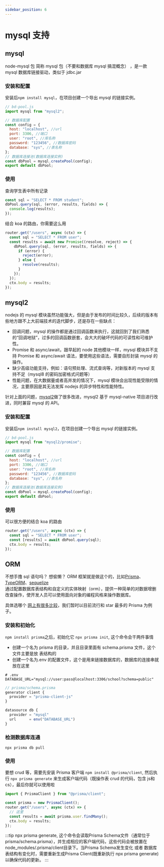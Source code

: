 ```yaml
---
sidebar_position: 6
---
```


# mysql 支持

## mysql

node-mysql 包 简称 mysql 包（不要和数据库 mysql 搞混概念） ，是一款 mysql 数据库链接驱动，类似于 jdbc.jar

### 安装和配置

安装后`npm install mysql`，在项目创建一个导出 mysql 的链接实例。

```js
// bd-pool.js
import mysql from "mysql2";

// 数据库配置
const config = {
  host: "localhost", //url
  port: 3306, //端口
  user: "root", //库名称
  password: "123456", //数据库密码
  database: "sys", //表名称
};
// 数据库连接池(数据库连接实例)
const dbPool = mysql.createPool(config);
export default dbPool;
```

### 使用

查询学生表中所有记录

```js
const sql = "SELECT * FROM student";
dbPool.query(sql, (error, results, fields) => {
  console.log(results);
});
```

结合 koa 的路由，你需要这么用

```js
router.get("/users", async (ctx) => {
  const sql = "SELECT * FROM user";
  const results = await new Promise((resolve, reject) => {
    dbPool.query(sql, (error, results, fields) => {
      if (error) {
        reject(error);
      } else {
        resolve(results);
      }
    });
  });
  ctx.body = results;
});
```

## mysql2

nodejs 的 mysql 模块虽然功能强大，但是由于发布的时间比较久，后续的版本有些地方跟不上大前端技术的迭代脚步，还是存在一些缺点：

- 回调问题，mysql 的操作都是通过回调函数来执行，这就回到了我们熟悉的“回调地狱”，过多的回调函数嵌套，会大大的破坏代码的可读性和可维护性。
- Promise 和 async/await，跟早起的 node 其他模块一样，mysql 模块并不支持 Promise 和 async/await 语法，要使用这些语法，需要自形封装 mysql 的操作。
- 缺少高级功能支持，例如：语句预处理、流式查询等，对新版本的 mysql 支持不足（mysql8 的密码加密格式问题等）
- 性能问题，在大数据量或者高并发的情况下，mysql 模块会出现性能受限的情况，主要原因是其无法发挥 nodejs 的异步特性和性能特性。

针对上面的问题，[mysql2](https://sidorares.github.io/node-mysql2/zh-CN/docs)做了很多改进，mysql2 基于 mysql-native 项目进行改进，同时兼容 mysql 的 API。

### 安装和配置

安装后`npm install mysql2`，在项目创建一个导出 mysql 的链接实例。

```js
// bd-pool.js
import mysql from "mysql2/promise";

// 数据库配置
const config = {
  host: "localhost", //url
  port: 3306, //端口
  user: "root", //库名称
  password: "123456", //数据库密码
  database: "sys", //表名称
};
// 数据库连接池(数据库连接实例)
const dbPool = mysql.createPool(config);
export default dbPool;
```

### 使用

可以很方便的结合 koa 的路由

```js
router.get("/users", async (ctx) => {
  const sql = "SELECT * FROM user";
  const [results] = await dbPool.query(sql);
  ctx.body = results;
});
```

## ORM

不想手撸 sql 语句吗？ 想偷懒？ ORM 框架就是做这个的，比如[Prisma](https://prisma.yoga)、[TypeORM](https://typeorm.bootcss.com)、[sequelize](https://www.sequelize.cn)  
通过配置数据库表结构和自定义的实体映射（orm），提供一种简单的对数据增删改查操作，使开发人员可以使用面向对象的编程风格来操作数据库。

具体选哪个 [网上有很多比较](https://www.cnblogs.com/sexintercourse/p/14978846.html)，我们暂时以目前流行和 star 最多的 Prisma 为例子。

### 安装和初始化

`npm install prisma`之后，初始化它 `npx prisma init`, 这个命令会干两件事情

- 创建一个名为 prisma 的目录，并且目录里面有 schema.prisma 文件，这个文件主要是放 表结构的
- 创建一个名为.env 的配置文件，这个是用来链接数据库的，数据库的连接串就放在这里

```shell
# .env
DATABASE_URL="mysql://user:pass@localhost:3306/school?schema=public"
```

```js
// prisma/schema.prisma
generator client {
  provider = "prisma-client-js"
}

datasource db {
  provider = "mysql"
  url      = env("DATABASE_URL")
}
```

### 检测数据库连通

```shell
npx prisma db pull
```

### 使用

要想 crud 等，需要先安装 Prisma 客户端 `npm install @prisma/client`, 然后执行 `npx prisma generate` 来生成客户端代码（既操作表 crud 的代码，包含 js和cs），最后你就可以使用啦

```js
import { PrismaClient } from "@prisma/client";

const prisma = new PrismaClient();
router.get("/users", async (ctx) => {
  // 这里
  const results = await prisma.user.findMany();
  ctx.body = results;
});
```

:::tip 
npx prisma generate, 这个命令会读取Prisma Schema文件（通常位于prisma/schema.prisma），并生成相应的客户端代码，这些代码会被放置在node_modules/.prisma/client目录下。当Prisma Schema发生变化 或者 数据库表结构有变化时，需要重新生成Prisma Client(既重新执行 npx prisma generate)以确保代码的更新。
:::

